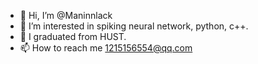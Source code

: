 - 👋 Hi, I’m @Maninnlack
- 👀 I’m interested in spiking neural network, python, c++.
- 🌱 I graduated from HUST.
- 📫 How to reach me 1215156554@qq.com

<!---
Maninnlack/Maninnlack is a ✨ special ✨ repository because its `README.md` (this file) appears on your GitHub profile.
You can click the Preview link to take a look at your changes.
--->
